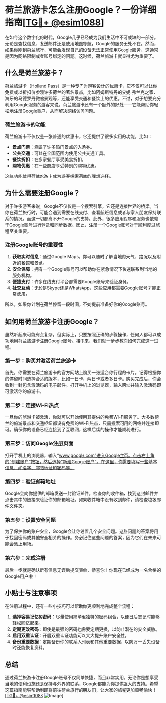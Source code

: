 # 荷兰旅游卡怎么注册Google？一份详细指南[[TG💪+ @esim1088](https://t.me/s/esim1088)]

在如今这个数字化的时代，Google几乎已经成为我们生活中不可或缺的一部分。无论是查找信息、发送邮件还是使用地图导航，Google的服务无处不在。然而，如果你刚到荷兰旅行，可能会发现自己的设备无法正常使用Google服务，这通常是因为网络限制或者账号绑定的问题。这时候，荷兰旅游卡就显得尤为重要了。

## 什么是荷兰旅游卡？

荷兰旅游卡（Holland Pass）是一种专门为游客设计的优惠卡，它不仅可以让你免费或以折扣价参观许多荷兰的著名景点，比如阿姆斯特丹的安妮·弗兰克之家、海牙的马德罗丹微缩景观等，还能享受交通和餐饮上的优惠。不过，对于想要充分利用Google服务的游客来说，荷兰旅游卡还有一个额外的好处——它能帮助你轻松地注册Google账户，从而解决网络访问问题。

### 荷兰旅游卡的功能

荷兰旅游卡不仅仅是一张普通的优惠卡，它还提供了很多实用的功能，比如：

- **景点门票**：涵盖了许多热门景点的入场券。
- **公共交通**：可以在全国范围内使用公共交通工具。
- **餐饮折扣**：在多家餐厅享受美食折扣。
- **购物优惠**：在一些商店享受特别的购物优惠。

这些功能使得荷兰旅游卡成为游客探索荷兰的理想选择。

## 为什么需要注册Google？

对于许多游客来说，Google不仅仅是一个搜索引擎，它还是连接世界的桥梁。当你在荷兰旅行时，可能会遇到需要在线支付、查看航班信息或者与家人朋友保持联系的情况。而这一切都离不开Google的支持。此外，很多应用程序和服务也依赖于Google账号进行登录和同步数据。因此，注册一个Google账号对于顺利度过旅程至关重要。

### 注册Google账号的重要性

1. **获取实时信息**：通过Google Maps，你可以随时了解当地的天气、路况以及附近的餐馆和景点。
2. **安全保障**：拥有一个Google账号可以帮助你在紧急情况下快速联系到当地的服务机构。
3. **便捷支付**：许多在线支付平台都需要Google账号来验证身份。
4. **社交互动**：无论是Skype还是WhatsApp，这些应用都需要Google账号才能正常使用。

所以，如果你计划在荷兰停留一段时间，不妨提前准备好你的Google账号。

## 如何用荷兰旅游卡注册Google？

虽然听起来可能有点复杂，但实际上，只要按照正确的步骤操作，任何人都可以成功地用荷兰旅游卡注册Google账号。接下来，我们就一步步教你如何完成这一过程。

### 第一步：购买并激活荷兰旅游卡

首先，你需要在荷兰旅游卡的官方网站上购买一张适合你行程的卡片。记得根据你的停留时间选择合适的版本，比如一日卡、两日卡或者多日卡。购买完成后，你会收到一封包含激活码的电子邮件。打开手机上的浏览器，输入网址并输入激活码即可激活你的旅游卡。

### 第二步：连接Wi-Fi热点

一旦你的旅游卡被激活，你就可以开始使用其提供的免费Wi-Fi服务了。大多数荷兰的旅游景点和交通枢纽都设有免费的Wi-Fi热点，只需搜索可用的网络并连接即可。确保你的设备已经连接到了互联网，这样后续的操作才能顺利进行。

### 第三步：访问Google注册页面

打开手机上的浏览器，输入“www.google.com”进入Google主页。点击右上角的“创建账户”按钮，然后选择“新建Google账户”。在这里，你需要填写一些基本信息，如名字、邮箱地址和密码等。

### 第四步：验证邮箱地址

Google会向你提供的邮箱发送一封验证邮件。检查你的收件箱，找到这封邮件并点击其中的链接来验证你的邮箱地址。如果收件箱中没有收到邮件，请检查垃圾邮件文件夹。

### 第五步：设置安全问题

为了保护你的账户安全，Google会让你设置几个安全问题。这些问题的答案将用于找回密码或其他安全相关的操作。务必记住这些问题的答案，因为它们在未来可能会派上用场。

### 第六步：完成注册

最后一步就是确认所有信息无误后提交表单，恭喜你！你现在已经成为一名合格的Google用户啦！

## 小贴士与注意事项

在注册过程中，还有一些小技巧可以帮助你更顺利地完成整个流程：

1. **选择容易记忆的密码**：尽量使用简单但独特的密码组合，以便日后忘记时能够轻松回忆起来。
2. **定期更改密码**：即使是最强的密码也需要定期更换，以防止潜在的安全威胁。
3. **启用双重认证**：开启双重认证功能可以大大提升账户安全性。
4. **备份重要数据**：定期备份你的联系人列表和其他重要数据，以防万一丢失设备时还能恢复资料。

## 总结

通过荷兰旅游卡注册Google账号不仅简单快捷，而且非常实用。无论你是想享受当地的便利设施还是保持与外界的联系，Google都能为你提供强大的支持。希望这篇指南能够帮助到即将前往荷兰旅行的朋友们，让大家的旅程更加顺畅愉快！[[TG💪+ @esim1088](https://t.me/s/esim1088) ![Image](https://i.postimg.cc/4NQfJmqS/Snipaste-2025-05-13-00-14-12.png)]